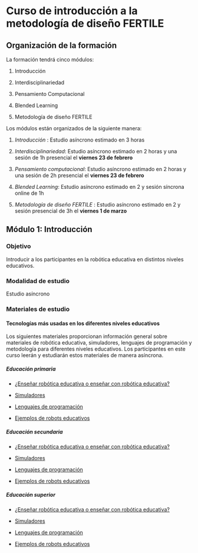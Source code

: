 # Curso de introducción a la metodología de diseño FERTILE 


## Organización de la formación 

La formación tendrá cinco módulos:

1. Introducción

2. Interdisciplinariedad

3. Pensamiento Computacional

4. Blended Learning

5. Metodología de diseño FERTILE

Los módulos están organizados de la siguiente manera:

1. *Introducción* : Estudio asíncrono estimado en 3 horas

2. *Interdisciplinariedad*: Estudio asíncrono estimado en 2 horas y una sesión de 1h presencial el **viernes 23 de febrero**

3. *Pensamiento computacional*: Estudio asíncrono estimado en 2 horas y una sesión de 2h presencial el  **viernes 23 de febrero**

4. *Blended Learning*: Estudio asíncrono estimado en 2 y sesión síncrona online de 1h

5. *Metodología de diseño FERTILE* : Estudio asíncrono estimado en 2 y sesión presencial de 3h el **viernes 1 de marzo**

## Módulo 1: Introducción

### Objetivo

Introducir a los participantes en la robótica educativa en distintos niveles educativos.

### Modalidad de estudio

Estudio asíncrono

### Materiales de estudio

#### Tecnologías más usadas en los diferentes niveles educativos

Los siguientes materiales proporcionan información general sobre materiales de robótica educativa, simuladores, lenguajes de programación y metodología para diferentes niveles educativos. Los participantes en este curso leerán y estudiarán estos materiales de manera asíncrona.

##### Educación primaria

+ [¿Enseñar robótica educativa o enseñar con robótica educativa?](materiales/Intro_01.pdf)

+ [Simuladores](materiales/Intro_02.pdf) 

+ [Lenguajes de programación](materiales/Intro_03.pdf)

+ [Ejemplos de robots educativos](materiales/Intro_04.pdf)

##### Educación secundaria

+ [¿Enseñar robótica educativa o enseñar con robótica educativa?](materiales/Intro_05.pdf)

+ [Simuladores](materiales/Intro_06.pdf) 

+ [Lenguajes de programación](materiales/Intro_07.pdf)

+ [Ejemplos de robots educativos](materiales/Intro_08.pdf)

##### Educación superior

+ [¿Enseñar robótica educativa o enseñar con robótica educativa?](materiales/Intro_09.pdf)

+ [Simuladores](materiales/Intro_10.pdf) 

+ [Lenguajes de programación](materiales/Intro_11.pdf)

+ [Ejemplos de robots educativos](materiales/Intro_12.pdf)

